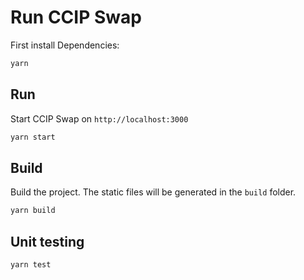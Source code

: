 # Run CCIP Swap

First install Dependencies:

```bash
yarn
```

## Run

Start CCIP Swap on `http://localhost:3000`

```bash
yarn start
```

## Build

Build the project. The static files will be generated in the `build` folder.

```bash
yarn build
```

## Unit testing

```bash
yarn test
```
